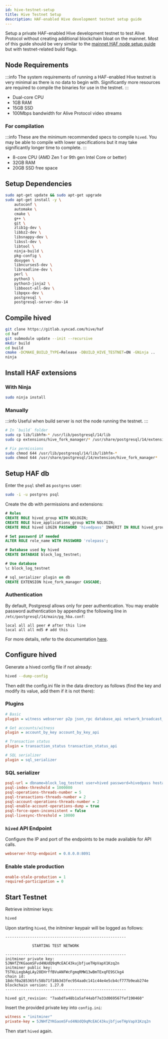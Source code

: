 ```yaml
---
id: hive-testnet-setup
title: Hive Testnet Setup
description: HAF-enabled Hive development testnet setup guide
---
```


Setup a private HAF-enabled Hive development testnet to test Alive Protocol without creating additional blockchain bloat on the mainnet. Most of this guide should be very similar to the [mainnet HAF node setup guide](https://peakd.com/haf/@techcoderx/techcoderxcom-node-is-haf-ready-and-how-you-can-run-one-too) but with testnet-related build flags.

## Node Requirements

:::info
The system requirements of running a HAF-enabled Hive testnet is very minimal as there is no data to begin with. Significantly more resources are required to compile the binaries for use in the testnet.
:::

* Dual-core CPU
* 1GB RAM
* 15GB SSD
* 100Mbps bandwidth for Alive Protocol video streams

### For compilation

:::info
These are the minimum recommended specs to compile `hived`. You may be able to compile with lower specifications but it may take significantly longer time to complete.
:::

* 8-core CPU (AMD Zen 1 or 9th gen Intel Core or better)
* 32GB RAM
* 20GB SSD free space

## Setup Dependencies

```bash
sudo apt-get update && sudo apt-get upgrade
sudo apt-get install -y \
    autoconf \
    automake \
    cmake \
    g++ \
    git \
    zlib1g-dev \
    libbz2-dev \
    libsnappy-dev \
    libssl-dev \
    libtool \
    ninja-build \
    pkg-config \
    doxygen \
    libncurses5-dev \
    libreadline-dev \
    perl \
    python3 \
    python3-jinja2 \
    libboost-all-dev \
    libpqxx-dev \
    postgresql \
    postgresql-server-dev-14
```

## Compile hived

```bash
git clone https://gitlab.syncad.com/hive/haf
cd haf
git submodule update --init --recursive
mkdir build
cd build
cmake -DCMAKE_BUILD_TYPE=Release -DBUILD_HIVE_TESTNET=ON -GNinja ..
ninja
```

## Install HAF extensions

### With Ninja
```bash
sudo ninja install
```

### Manually

:::info
Useful when build server is not the node running the testnet.
:::

```bash
# In `build` folder
sudo cp lib/libhfm-* /usr/lib/postgresql/14/lib
sudo cp extensions/hive_fork_manager/* /usr/share/postgresql/14/extension

# Fix permissions
sudo chmod 644 /usr/lib/postgresql/14/lib/libhfm-*
sudo chmod 644 /usr/share/postgresql/14/extension/hive_fork_manager*
```

## Setup HAF db

Enter the `psql` shell as `postgres` user:
```bash
sudo -i -u postgres psql
```

Create the db with permissions and extensions:
```sql
# Roles
CREATE ROLE hived_group WITH NOLOGIN;
CREATE ROLE hive_applications_group WITH NOLOGIN;
CREATE ROLE hived LOGIN PASSWORD 'hivedpass' INHERIT IN ROLE hived_group;

# Set password if needed
ALTER ROLE role_name WITH PASSWORD 'rolepass';

# Database used by hived
CREATE DATABASE block_log_testnet;

# Use database
\c block_log_testnet

# sql_serializer plugin on db
CREATE EXTENSION hive_fork_manager CASCADE;
```

### Authentication

By default, Postgresql allows only for peer authentication. You may enable password authentication by appending the following line in `/etc/postgresql/14/main/pg_hba.conf`:

```
local all all peer # after this line
local all all md5 # add this
```

For more details, refer to the documentation [here](https://www.postgresql.org/docs/14/auth-methods.html).

## Configure hived

Generate a hived config file if not already:
```bash
hived --dump-config
```

Then edit the config.ini file in the data directory as follows (find the key and modify its value, add them if it is not there):

### Plugins
```ini
# Basic
plugin = witness webserver p2p json_rpc database_api network_broadcast_api condenser_api block_api rc_api

# Get accounts/witness
plugin = account_by_key account_by_key_api

# Transaction status
plugin = transaction_status transaction_status_api

# SQL serializer
plugin = sql_serializer
```

### SQL serializer
```ini
psql-url = dbname=block_log_testnet user=hived password=hivedpass hostaddr=127.0.0.1 port=5432
psql-index-threshold = 1000000
psql-operations-threads-number = 5
psql-transactions-threads-number = 2
psql-account-operations-threads-number = 2
psql-enable-account-operations-dump = true
psql-force-open-inconsistent = false
psql-livesync-threshold = 10000
```

### `hived` API Endpoint
Configure the IP and port of the endpoints to be made available for API calls.
```ini
webserver-http-endpoint = 0.0.0.0:8091
```

### Enable stale production
```ini
enable-stale-production = 1
required-participation = 0
```

## Start Testnet
Retrieve initminer keys:
```bash
hived
```

Upon starting `hived`, the initminer keypair will be logged as follows:
```
------------------------------------------------------

            STARTING TEST NETWORK

------------------------------------------------------
initminer private key: 5JNHfZYKGaomSFvd4NUdQ9qMcEAC43kujbfjueTHpVapX1Kzq2n
initminer public key: TST6LLegbAgLAy28EHrffBVuANFWcFgmqRMW13wBmTExqFE9SCkg4
chain id: 18dcf0a285365fc58b71f18b3d3fec954aa0c141c44e4e5cb4cf777b9eab274e
blockchain version: 1.27.0
------------------------------------------------------

hived git_revision: "7aabdfa48b1a5af44abf7e33d069567fef190460"
```

Insert the provided private key into `config.ini`:
```ini
witness = "initminer"
private-key = 5JNHfZYKGaomSFvd4NUdQ9qMcEAC43kujbfjueTHpVapX1Kzq2n
```

Then start `hived` again.